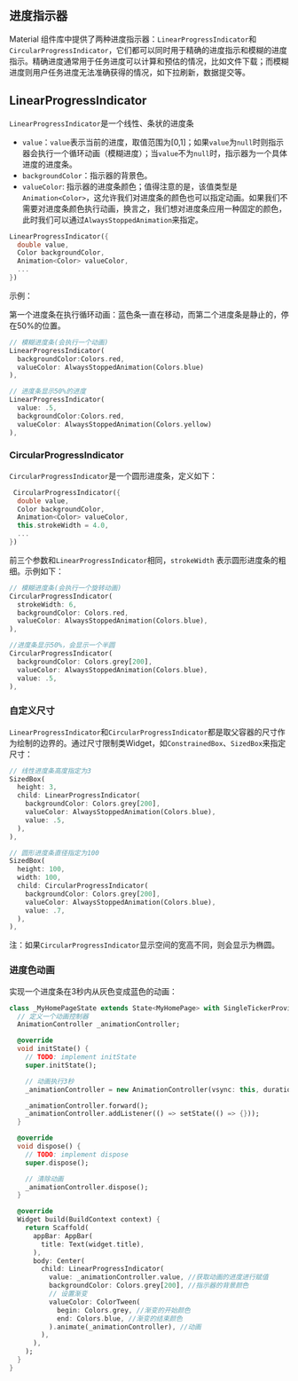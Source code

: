 ## 进度指示器

Material 组件库中提供了两种进度指示器：`LinearProgressIndicator`和`CircularProgressIndicator`，它们都可以同时用于精确的进度指示和模糊的进度指示。精确进度通常用于任务进度可以计算和预估的情况，比如文件下载；而模糊进度则用户任务进度无法准确获得的情况，如下拉刷新，数据提交等。



## LinearProgressIndicator

`LinearProgressIndicator`是一个线性、条状的进度条

- `value`：`value`表示当前的进度，取值范围为[0,1]；如果`value`为`null`时则指示器会执行一个循环动画（模糊进度）；当`value`不为`null`时，指示器为一个具体进度的进度条。
- `backgroundColor`：指示器的背景色。
- `valueColor`: 指示器的进度条颜色；值得注意的是，该值类型是`Animation<Color>`，这允许我们对进度条的颜色也可以指定动画。如果我们不需要对进度条颜色执行动画，换言之，我们想对进度条应用一种固定的颜色，此时我们可以通过`AlwaysStoppedAnimation`来指定。

```dart
LinearProgressIndicator({
  double value,
  Color backgroundColor,
  Animation<Color> valueColor,
  ...
})
```

示例：

第一个进度条在执行循环动画：蓝色条一直在移动，而第二个进度条是静止的，停在50%的位置。

```dart
// 模糊进度条(会执行一个动画)
LinearProgressIndicator(
  backgroundColor:Colors.red,
  valueColor: AlwaysStoppedAnimation(Colors.blue)
),

// 进度条显示50%的进度
LinearProgressIndicator(
  value: .5,
  backgroundColor:Colors.red,
  valueColor: AlwaysStoppedAnimation(Colors.yellow)
),
```



### CircularProgressIndicator

`CircularProgressIndicator`是一个圆形进度条，定义如下：

```dart
 CircularProgressIndicator({
  double value,
  Color backgroundColor,
  Animation<Color> valueColor,
  this.strokeWidth = 4.0,
  ...   
})
```

前三个参数和`LinearProgressIndicator`相同，`strokeWidth` 表示圆形进度条的粗细。示例如下：

```dart
// 模糊进度条(会执行一个旋转动画)
CircularProgressIndicator(
  strokeWidth: 6,
  backgroundColor: Colors.red,
  valueColor: AlwaysStoppedAnimation(Colors.blue),
),

//进度条显示50%，会显示一个半圆
CircularProgressIndicator(
  backgroundColor: Colors.grey[200],
  valueColor: AlwaysStoppedAnimation(Colors.blue),
  value: .5,
),
```



### 自定义尺寸

`LinearProgressIndicator`和`CircularProgressIndicator`都是取父容器的尺寸作为绘制的边界的。通过尺寸限制类Widget，如`ConstrainedBox`、`SizedBox`来指定尺寸：

```dart
// 线性进度条高度指定为3
SizedBox(
  height: 3,
  child: LinearProgressIndicator(
    backgroundColor: Colors.grey[200],
    valueColor: AlwaysStoppedAnimation(Colors.blue),
    value: .5,
  ),
),

// 圆形进度条直径指定为100
SizedBox(
  height: 100,
  width: 100,
  child: CircularProgressIndicator(
    backgroundColor: Colors.grey[200],
    valueColor: AlwaysStoppedAnimation(Colors.blue),
    value: .7,
  ),
),
```

注：如果`CircularProgressIndicator`显示空间的宽高不同，则会显示为椭圆。



### 进度色动画

实现一个进度条在3秒内从灰色变成蓝色的动画：

```dart
class _MyHomePageState extends State<MyHomePage> with SingleTickerProviderStateMixin {
  // 定义一个动画控制器
  AnimationController _animationController;

  @override
  void initState() {
    // TODO: implement initState
    super.initState();

    // 动画执行3秒
    _animationController = new AnimationController(vsync: this, duration: Duration(seconds: 3));

    _animationController.forward();
    _animationController.addListener(() => setState(() => {}));
  }

  @override
  void dispose() {
    // TODO: implement dispose
    super.dispose();

    // 清除动画
    _animationController.dispose();
  }

  @override
  Widget build(BuildContext context) {
    return Scaffold(
      appBar: AppBar(
        title: Text(widget.title),
      ),
      body: Center(
        child: LinearProgressIndicator(
          value: _animationController.value, //获取动画的进度进行赋值
          backgroundColor: Colors.grey[200], //指示器的背景颜色
          // 设置渐变
          valueColor: ColorTween(
            begin: Colors.grey, //渐变的开始颜色
            end: Colors.blue, //渐变的结束颜色
          ).animate(_animationController), //动画
        ),
      ),
    );
  }
}
```

